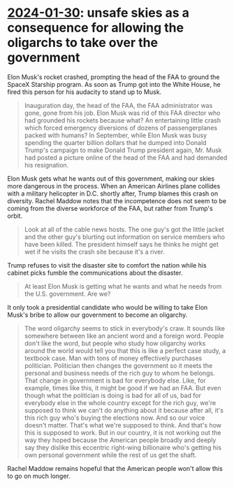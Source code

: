 # [2024-01-30](https://s3.amazonaws.com/writecomments.com/transcripts/9cfdf92182151fb303f38a1155d563ad.csv): unsafe skies as a consequence for allowing the oligarchs to take over the government

Elon Musk's rocket crashed, prompting the head of the FAA to ground the SpaceX Starship program. As soon as Trump got into the White House, he fired this person for his audacity to stand up to Musk.

> Inauguration day, the head of the FAA, the FAA administrator was gone, gone from his job. Elon Musk was rid of this FAA director who had grounded his rockets because what? An entertaining little crash which forced emergency diversions of dozens of passengerplanes packed with humans? In September, while Elon Musk was busy spending the quarter billion dollars that he dumped into Donald Trump's campaign to make Donald Trump president again, Mr. Musk had posted a picture online of the head of the FAA and had demanded his resignation.

Elon Musk gets what he wants out of this government, making our skies more dangerous in the process. When an American Airlines plane collides with a military helicopter in D.C. shortly after, Trump blames this crash on diversity. Rachel Maddow notes that the incompetence does not seem to be coming from the diverse workforce of the FAA, but rather from Trump's orbit.

> Look at all of the cable news hosts. The one guy's got the little jacket and the other guy's blurting out information on service members who have been killed. The president himself says he thinks he might get wet if he visits the crash site because it's a river.

Trump refuses to visit the disaster site to comfort the nation while his cabinet picks fumble the communications about the disaster.

> At least Elon Musk is getting what he wants and what he needs from the U.S. government. Are we?

It only took a presidential candidate who would be willing to take Elon Musk's bribe to allow our government to become an oligarchy.

> The word oligarchy seems to stick in everybody's craw. It sounds like somewhere between like an ancient word and a foreign word. People don't like the word, but people who study how oligarchy works around the world would tell you that this is like a perfect case study, a textbook case. Man with tons of money effectively purchases politician. Politician then changes the government so it meets the personal and business needs of the rich guy to whom he belongs. That change in government is bad for everybody else. Like, for example, times like this, it might be good if we had an FAA. But even though what the politician is doing is bad for all of us, bad for everybody else in the whole country except for the rich guy, we're supposed to think we can't do anything about it because after all, it's this rich guy who's buying the elections now. And so our voice doesn't matter. That's what we're supposed to think. And that's how this is supposed to work. But in our country, it is not working out the way they hoped because the American people broadly and deeply say they dislike this eccentric right-wing billionaire who's getting his own personal government while the rest of us get the shaft.

Rachel Maddow remains hopeful that the American people won't allow this to go on much longer.
